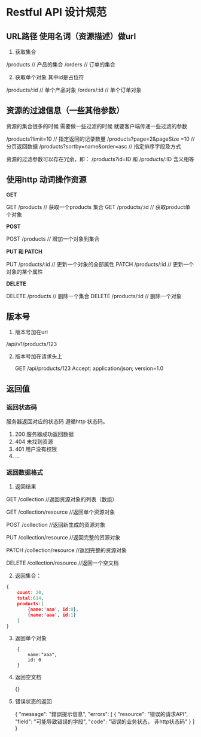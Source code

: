 # Restful API 设计规范

## URL路径 使用名词（资源描述）做url
    
1. 获取集合

/products                        // 产品的集合
/orders                          // 订单的集合

2. 获取单个对象 其中id是占位符

/products/:id                    // 单个产品对象
/orders/:id                      // 单个订单对象


## 资源的过滤信息（一些其他参数）

资源的集合很多的时候 需要做一些过滤的时候 就要客户端传递一些过滤的参数

/products?limit=10                // 指定返回的记录数量
/products?page=2&pageSize =10     // 分页返回数据
/products?sortby=name&order=asc   // 指定排序字段及方式


资源的过滤参数可以存在冗余，即： /products?id=ID 和 /products/:ID 含义相等

## 使用http 动词操作资源

  **GET**
  
  GET	/products			// 获取一个products 集合
  GET	/products/:id		// 获取product单个对象

  **POST**
  
  POST /products			// 增加一个对象到集合

  **PUT 和 PATCH**
  
  PUT /products/:id		// 更新一个对象的全部属性
  PATCH /products/:id 	// 更新一个对象的某个属性

  **DELETE**
  
  DELETE	/products		// 删除一个集合
  DELETE	/products/:id	// 删除一个对象

## 版本号

1. 版本号加在url

  /api/v1/products/123

2. 版本号加在请求头上

    GET /api/products/123
    Accept: application/json; version=1.0


## 返回值

### 返回状态码

服务器返回对应的状态码  遵循http 状态码。

1. 200 服务器成功返回数据
2. 404 未找到资源
3. 401 用户没有权限
4. ...
      
### 返回数据格式
   
1. 返回结果

GET     /collection					//返回资源对象的列表（数组）

GET     /collection/resource		//返回单个资源对象

POST    /collection				    //返回新生成的资源对象

PUT     /collection/resource		//返回完整的资源对象

PATCH   /collection/resource		//返回完整的资源对象

DELETE  /collection/resource		//返回一个空文档

2. 返回集合：

```json
{
    count: 20,
    total:614,
    products:[
        {name:'aaa', id:0},
        {name:'aaa', id:1}
    ]
}
```

3. 返回单个对象
```jsoan
    {
        name:"aaa",
        id: 0
    }
```

4. 返回空文档

    {}

5. 错误状态的返回

    {
        "message": "錯誤提示信息",
        "errors": [
            {
                "resource": "错误的请求API",
                "field": "可能导致错误的字段",
                "code": "错误的业务状态， 非http状态码"
            }
        ]
    }
